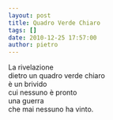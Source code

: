```yaml
---
layout: post
title: Quadro Verde Chiaro
tags: []
date: 2010-12-25 17:57:00
author: pietro
---
```

La rivelazione<br/>dietro un quadro verde chiaro<br/>è un brivido<br/>cui nessuno è pronto<br/>una guerra<br/>che mai nessuno ha vinto.<br/>
